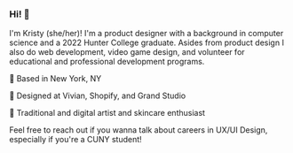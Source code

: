 ### Hi! 🌱

I'm Kristy (she/her)! I'm a product designer with a background in computer science and a 2022 Hunter College graduate. Asides from product design I also do web development, video game design, and volunteer for educational and professional development programs. 

📍 Based in New York, NY

🎨 Designed at Vivian, Shopify, and Grand Studio

💛 Traditional and digital artist and skincare enthusiast

Feel free to reach out if you wanna talk about careers in UX/UI Design, especially if you're a CUNY student!


<!--
**kl408/kl408** is a ✨ _special_ ✨ repository because its `README.md` (this file) appears on your GitHub profile.

Here are some ideas to get you started:

- 🔭 I’m currently working on ...
- 🌱 I’m currently learning ...
- 👯 I’m looking to collaborate on ...
- 🤔 I’m looking for help with ...
- 💬 Ask me about ...
- 📫 How to reach me: ...
- 😄 Pronouns: ...
- ⚡ Fun fact: ...
-->
